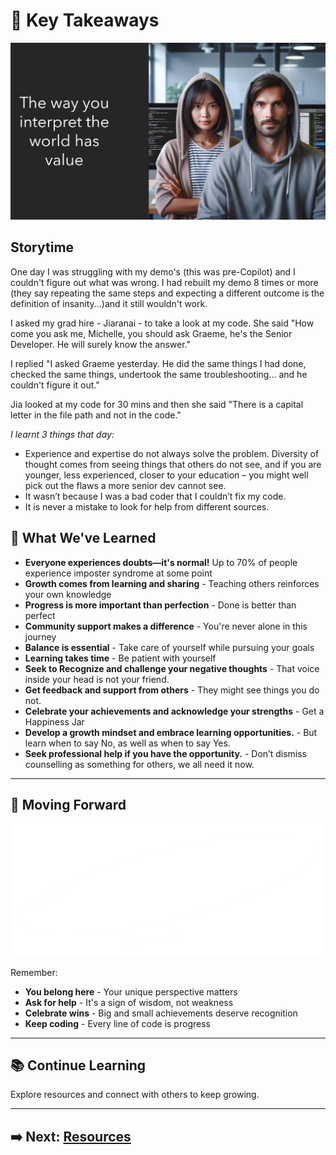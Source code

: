 # 📝 Key Takeaways

![Key Insights](assets/value.png)

## Storytime

One day I was struggling with my demo's (this was pre-Copilot) and I couldn't figure out what was wrong. I had rebuilt my demo 8 times or more (they say repeating the same steps and expecting a different outcome is the definition of insanity...)and it still wouldn't work. 

I asked my grad hire - Jiaranai - to take a look at my code. She said "How come you ask me, Michelle, you should ask Graeme, he's the Senior Developer. He will surely know the answer."  

I replied "I asked Graeme yesterday. He did the same things I had done, checked the same things, undertook the same troubleshooting... and he couldn't figure it out."  

Jia looked at my code for 30 mins and then she said "There is a capital letter in the file path and not in the code."  

*I learnt 3 things that day:*

- Experience and expertise do not always solve the problem. Diversity of thought comes from seeing things that others do not see, and if you are younger, less experienced, closer to your education – you might well pick out the flaws a more senior dev cannot see.
- It wasn’t because I was a bad coder that I couldn’t fix my code.
- It is never a mistake to look for help from different sources. 


## 🎯 What We've Learned

- **Everyone experiences doubts—it's normal!** Up to 70% of people experience imposter syndrome at some point
- **Growth comes from learning and sharing** - Teaching others reinforces your own knowledge
- **Progress is more important than perfection** - Done is better than perfect
- **Community support makes a difference** - You're never alone in this journey
- **Balance is essential** - Take care of yourself while pursuing your goals
- **Learning takes time** - Be patient with yourself
- **Seek to Recognize and challenge your negative thoughts** - That voice inside your head is not your friend.   
- **Get feedback and support from others** - They might see things you do not.
- **Celebrate your achievements and acknowledge your strengths** - Get a Happiness Jar  
- **Develop a growth mindset and embrace learning opportunities.** - But learn when to say No, as well as when to say Yes.  
- **Seek professional help if you have the opportunity.** - Don’t dismiss counselling as something for others, we all need it now.  


---

## 💪 Moving Forward

![Moving Forward](assets/Picture4.png)

Remember:
- **You belong here** - Your unique perspective matters
- **Ask for help** - It's a sign of wisdom, not weakness
- **Celebrate wins** - Big and small achievements deserve recognition
- **Keep coding** - Every line of code is progress

---

## 📚 Continue Learning

Explore resources and connect with others to keep growing.

---

## ➡️ Next: [Resources](resources.md)
